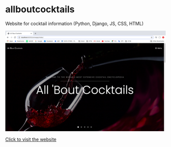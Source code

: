 # allboutcocktails
Website for cocktail information (Python, Django, JS, CSS, HTML)

![winehomepage](winehomepage.png)

<a href="https://12ec777efa8941eab7cdca915dd47153.vfs.cloud9.us-west-2.amazonaws.com/wineapp/index/"> Click to visit the website </a>
